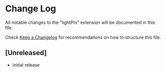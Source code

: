 # Change Log

All notable changes to the "lightPin" extension will be documented in this file.

Check [Keep a Changelog](http://keepachangelog.com/) for recommendations on how to structure this file.

## [Unreleased]

- Initial release
